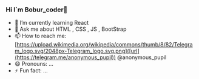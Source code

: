 ### Hi I`m Bobur_coder👋

<!--
**bobur2006coder2/bobur2006coder2** is a ✨ _special_ ✨ repository because its `README.md` (this file) appears on your GitHub profile.

Here are some ideas to get you started:

- 👯 I’m looking to collaborate on ...
- 🔭 I’m currently working on ...
- 🤔 I’m looking for help with ...
-->
- 🌱 I’m currently learning React
- 💬 Ask me about HTML , CSS , JS , BootStrap 
- 📫 How to reach me: [https://upload.wikimedia.org/wikipedia/commons/thumb/8/82/Telegram_logo.svg/2048px-Telegram_logo.svg.png]([url](https://telegram.me/anonymous_pupil))  @anonymous_pupil
- 😄 Pronouns: ...
- ⚡ Fun fact: ...

